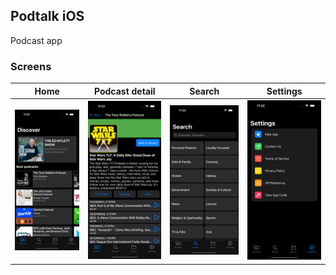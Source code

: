## Podtalk iOS
Podcast app

### Screens

| Home | Podcast detail | Search | Settings |
|---------|-------------|--------|----------|
|![](screens/discover.png)|![](screens/podcast-detail.png)|![](screens/search.png)|![](screens/settings.png)|